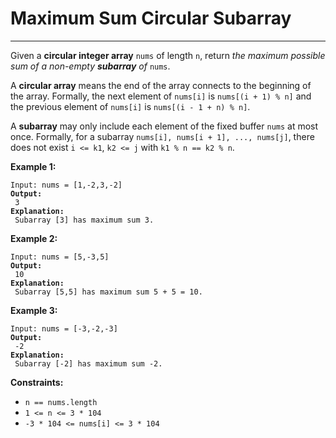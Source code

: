 # Maximum Sum Circular Subarray

***

Given a **circular integer array** `nums` of length `n`, return _the maximum possible sum of a non-empty **subarray** of_ `nums`.

A **circular array** means the end of the array connects to the beginning of the array. Formally, the next element of `nums[i]` is `nums[(i + 1) % n]` and the previous element of `nums[i]` is `nums[(i - 1 + n) % n]`.

A **subarray** may only include each element of the fixed buffer `nums` at most once. Formally, for a subarray `nums[i], nums[i + 1], ..., nums[j]`, there does not exist `i <= k1`, `k2 <= j` with `k1 % n == k2 % n`.

&#x20;

**Example 1:**

<pre><code>Input: nums = [1,-2,3,-2]
<strong>Output:
</strong> 3
<strong>Explanation:
</strong> Subarray [3] has maximum sum 3.</code></pre>

**Example 2:**

<pre><code>Input: nums = [5,-3,5]
<strong>Output:
</strong> 10
<strong>Explanation:
</strong> Subarray [5,5] has maximum sum 5 + 5 = 10.</code></pre>

**Example 3:**

<pre><code>Input: nums = [-3,-2,-3]
<strong>Output:
</strong> -2
<strong>Explanation:
</strong> Subarray [-2] has maximum sum -2.</code></pre>

&#x20;

**Constraints:**

* `n == nums.length`
* `1 <= n <= 3 * 104`
* `-3 * 104 <= nums[i] <= 3 * 104`
